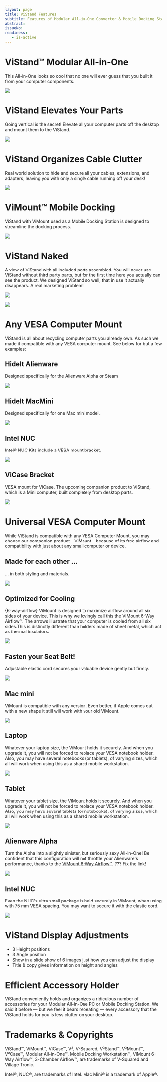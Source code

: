 ```yaml
---
layout: page
title: ViStand Features
subtitle: Features of Modular All-in-One Converter & Mobile Docking Station
abstract: 
issueNo: 
readiness:
   - is-active
---
```


# ViStand™ Modular All-in-One

This All-in-One looks so cool that no one will ever guess that you built it from your computer components.

![](https://raw.githubusercontent.com/V-Squared/V-Squared.github.io/master/art/vistand/vistand-modular-all-in-one/vistand-modular-all-in-one-raw.png)


# ViStand Elevates Your Parts

Going vertical is the secret! Elevate all your computer parts off the desktop and mount them to the ViStand.

![](https://raw.githubusercontent.com/V-Squared/V-Squared.github.io/master/art/vistand/vistand-elevating-parts/vistand-modular-all-in-one-raw.png)


# ViStand Organizes Cable Clutter

Real world solution to hide and secure all your cables, extensions, and adapters, leaving you with only a single cable running off your desk!

![](https://raw.githubusercontent.com/V-Squared/V-Squared.github.io/master/art/vistand/vistand-organizes-cables/vistand-organizes-cables-raw.png)



# ViMount™ Mobile Docking

ViStand with ViMount used as a Mobile Docking Station is designed to streamline the docking process.

![](https://raw.githubusercontent.com/V-Squared/V-Squared.github.io/master/art/vistand/vimount-mobile-docking/vimount-mobile-docking-raw.png)


# ViStand Naked

A view of ViStand with all included parts assembled. You will never use ViStand without third party parts, but for the first time here you actually can see the product. We designed ViStand so well, that in use it actually disappears. A real marketing problem!

![](https://raw.githubusercontent.com/V-Squared/V-Squared.github.io/master/art/vistand/vistand-naked/vistand-naked-front-raw.png)

![](https://raw.githubusercontent.com/V-Squared/V-Squared.github.io/master/art/vistand/vistand-naked/vistand-naked-rear-raw.png)

# Any VESA Computer Mount

ViStand is all about recycling computer parts you already own. As such we made it compatible with any VESA computer mount. See below for but a few examples:


## HideIt Alienware

Designed specifically for the Alienware Alpha or Steam
  
  ![](https://raw.githubusercontent.com/V-Squared/V-Squared.github.io/master/art/vistand/any-vesa-mount/any-vesa-mount-alienware-raw.png)

## HideIt MacMini

Designed specifically for one Mac mini model. 
 
 ![](https://raw.githubusercontent.com/V-Squared/V-Squared.github.io/master/art/vistand/any-vesa-mount/any-vesa-mount-macmini-raw.png)

## Intel NUC

Intel® NUC Kits include a VESA mount bracket.
 
 ![](https://raw.githubusercontent.com/V-Squared/V-Squared.github.io/master/art/vistand/any-vesa-mount/any-vesa-mount-nuc-raw.png)

## ViCase Bracket

VESA mount for ViCase. The upcoming companion product to ViStand, which is a Mini computer, built completely from desktop parts.

 ![](https://raw.githubusercontent.com/V-Squared/V-Squared.github.io/master/art/vistand/any-vesa-mount/any-vesa-mount-vicase-raw.png)


# Universal VESA Computer Mount

While ViStand is compatible with any VESA Computer Mount, you may choose our companion product – ViMount – because of its free airflow and compatibility with just about any small computer or device.

## Made for each other ...

... in both styling and materials.

 ![](https://raw.githubusercontent.com/V-Squared/V-Squared.github.io/master/art/vimount/uni-vesa-comp-mount/vimount-match-vistand-raw.png)


## Optimized for Cooling

{6-way-airflow} ViMount is designed to maximize airflow around all six sides of your device. This is why we lovingly call this the ViMount 6-Way Airflow™. The arrows illustrate that your computer is cooled from all six sides.This is distinctly different than holders made of sheet metal, which act as thermal insulators.

 ![](https://raw.githubusercontent.com/V-Squared/V-Squared.github.io/master/art/vimount/uni-vesa-comp-mount/vimount-optimized-cooling-raw.png)


## Fasten your Seat Belt!

Adjustable elastic cord secures your valuable device gently but firmly. 

 ![](https://raw.githubusercontent.com/V-Squared/V-Squared.github.io/master/art/vimount/uni-vesa-comp-mount/vimount-secure-notebook-raw.png)


## Mac mini

ViMount is compatible with any version. Even better, if Apple comes out with a new shape it still will work with your old ViMount.

 ![](https://raw.githubusercontent.com/V-Squared/V-Squared.github.io/master/art/vimount/uni-vesa-comp-mount/vimount-macmini-raw.png)


## Laptop

Whatever your laptop size, the ViMount holds it securely. And when you upgrade it, you will not be forced to replace your VESA notebook holder. Also, you may have several notebooks (or tablets), of varying sizes, which all will work when using this as a shared mobile workstation.

 ![](https://raw.githubusercontent.com/V-Squared/V-Squared.github.io/master/art/vimount/uni-vesa-comp-mount/vimount-notebook-raw.png)

## Tablet

Whatever your tablet size, the ViMount holds it securely. And when you upgrade it, you will not be forced to replace your VESA notebook holder. Also, you may have several tablets (or notebooks), of varying sizes, which all will work when using this as a shared mobile workstation.

 ![](https://raw.githubusercontent.com/V-Squared/V-Squared.github.io/master/art/vimount/uni-vesa-comp-mount/vimount-tablet-raw.png)

## Alienware Alpha

Turn the Alpha into a slightly sinister, but seriously sexy All-in-One! Be confident that this configuration will not throttle your Alienware's performance, thanks to the [ViMount 6-Way Airflow™](#6-way-airflow). ??? Fix the link!

 ![](https://raw.githubusercontent.com/V-Squared/V-Squared.github.io/master/art/vimount/uni-vesa-comp-mount/vimount-alienware-raw.png)


## Intel NUC

Even the NUC's ultra small package is held securely in ViMount, when using with 75 mm VESA spacing. You may want to secure it with the elastic cord.

 ![](https://raw.githubusercontent.com/V-Squared/V-Squared.github.io/master/art/vimount/uni-vesa-comp-mount/vimount-nuc-raw.png)



# ViStand Display Adjustments

- 3 Height positions
- 3 Angle position
- Show in a slide show of 6 images just how you can adjust the display
- Title & copy gives information on height and angles

# Efficient Accessory Holder

ViStand conveniently holds and organizes a ridiculous number of accessories for your Modular All-in-One PC or Mobile Docking Station. We said it before — but we feel it bears repeating — every accessory that the ViStand holds for you is less clutter on your desktop.




# Trademarks & Copyrights

ViStand™, ViMount™, ViCase™, V², V-Squared,  V²Stand™, V²Mount™, V²Case™, Modular All-in-One™, Mobile Docking Workstation™, ViMount 6-Way Airflow™, 3-Chamber Airflow™, are trademarks of V-Squared and Village Tronic.

Intel®, NUC®, are trademarks of Intel. Mac Mini® is a trademark of Apple®.


